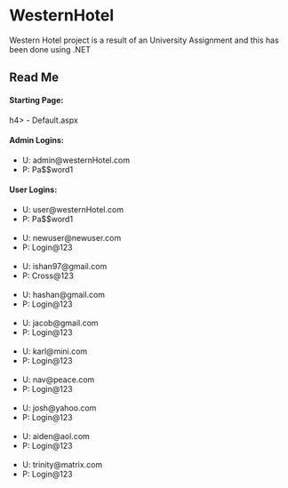 # WesternHotel
Western Hotel project is a result of an University Assignment and this has been done using .NET


<h2>Read Me</h2>

<h4> Starting Page:</h4>h4>
	- Default.aspx


<h4>Admin Logins:</h4>

<ul>
<li>U: admin@westernHotel.com</li>
<li>P: Pa$$word1</li>
</ul>

<h4>User Logins:</h4>

<ul>
    <li>U: user@westernHotel.com</li>
    <li>P: Pa$$word1</li>
    <br/>
    <li>U: newuser@newuser.com</li>
    <li>P: Login@123</li>
    <br/>
    <li>U: ishan97@gmail.com</li>
    <li>P: Cross@123</li>
    <br>
    <li>U: hashan@gmail.com</li>
    <li>P: Login@123</li>
    <br>
    <li>U: jacob@gmail.com</li>
    <li>P: Login@123</li>
    <br>
    <li>U: karl@mini.com</li>
    <li>P: Login@123</li>
    <br>
    <li>U: nav@peace.com</li>
    <li>P: Login@123</li>
    <br>
    <li>U: josh@yahoo.com</li>
    <li>P: Login@123</li>
    <br>
    <li>U: aiden@aol.com</li>
    <li>P: Login@123</li>
    <br>
    <li>U: trinity@matrix.com</li>
    <li>P: Login@123</li>
    </ul>


